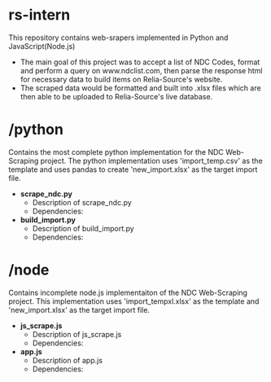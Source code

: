 # rs-intern
This repository contains web-srapers implemented in Python and JavaScript(Node.js)
<ul>
<li>The main goal of this project was to accept a list of NDC Codes, format and perform a query
on www.ndclist.com, then parse the response html for necessary data to build items on Relia-Source's website.</li>
<li>The scraped data would be formatted and built into .xlsx files which are then able to be uploaded to Relia-Source's live database.</li>
</ul>

# /python
Contains the most complete python implementation for the NDC Web-Scraping project.
The python implementation uses 'import_temp.csv' as the template and uses pandas to create 'new_import.xlsx' as the target import file.<br />
<ul>
	<li><b>scrape_ndc.py</b>
		<ul>
			<li>Description of scrape_ndc.py</li>
			<li>Dependencies: </li>
		</ul>
	</li>
	<li><b>build_import.py</b>
		<ul>
			<li>Description of build_import.py</li>
			<li>Dependencies: </li>
		</ul>
	</li>
</ul>


# /node
Contains incomplete node.js implementaiton of the NDC Web-Scraping project. 
This implementation uses 'import_tempxl.xlsx' as the template and 'new_import.xlsx' as the target import file.<br />
<ul>
	<li><b>js_scrape.js</b>
		<ul>
			<li>Description of js_scrape.js</li>
			<li>Dependencies: </li>
		</ul>
	</li>
	<li><b>app.js</b>
		<ul>
			<li>Description of app.js</li>
			<li>Dependencies: </li>
		</ul>
	</li>
</ul>
